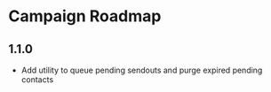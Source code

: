 # Campaign Roadmap

## 1.1.0
- Add utility to queue pending sendouts and purge expired pending contacts  
